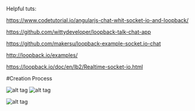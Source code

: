 Helpful tuts: 

https://www.codetutorial.io/angularjs-chat-whit-socket-io-and-loopback/

https://github.com/wittydeveloper/loopback-talk-chat-app

https://github.com/makersu/loopback-example-socket.io-chat

http://loopback.io/examples/

https://loopback.io/doc/en/lb2/Realtime-socket-io.html


#Creation Process


![alt tag](https://s27.postimg.org/jlfiladsv/Screen_Shot_2017_03_01_at_5_52_49_PM.png)
![alt tag](https://s27.postimg.org/a25trtqan/Screen_Shot_2017_03_01_at_5_52_44_PM.png)

![alt tag](https://s27.postimg.org/9wxh4etlr/Screen_Shot_2017_03_07_at_4_27_46_PM.png)
